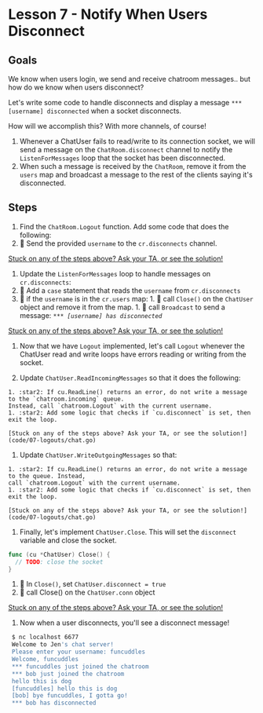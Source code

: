# Lesson 7 - Notify When Users Disconnect 

## Goals

We know when users login, we send and receive chatroom messages.. but how do we know when users disconnect?  

Let's write some code to handle disconnects and display a message
`*** [username] disconnected` when a socket disconnects.

How will we accomplish this?  With more channels, of course!

1. Whenever a ChatUser fails to read/write to its connection socket, we will send a message on the `ChatRoom.disconnect` channel to notify the `ListenForMessages` loop
that the socket has been disconnected.
1. When such a message is received by the `ChatRoom`, remove it from the `users` map and broadcast a message to the rest of the clients saying it's disconnected.

## Steps

1. Find the `ChatRoom.Logout` function. Add some code that does the following:
  1. :star2: Send the provided `username` to the `cr.disconnects` channel.

  [Stuck on any of the steps above? Ask your TA, or see the solution!](code/07-logouts/chat.go)

1. Update the `ListenForMessages` loop to handle messages on `cr.disconnects`:
  1. :star2: Add a `case` statement that reads the `username` from `cr.disconnects`
  1. :star2: if the `username` is in the `cr.users` map:
    1. :star2: call `Close()` on the `ChatUser` object and remove it from the map.
    1. :star2: call `Broadcast` to send a message: _`*** [username] has disconnected`_

  [Stuck on any of the steps above? Ask your TA, or see the solution!](code/07-logouts/chat.go)

1. Now that we have `Logout` implemented, let's call `Logout` whenever the ChatUser read and write loops
have errors reading or writing from the socket. 

  1. Update `ChatUser.ReadIncomingMessages` so that it does the following:

    1. :star2: If cu.ReadLine() returns an error, do not write a message to the `chatroom.incoming` queue. 
    Instead, call `chatroom.Logout` with the current username.
    1. :star2: Add some logic that checks if `cu.disconnect` is set, then exit the loop.
  
    [Stuck on any of the steps above? Ask your TA, or see the solution!](code/07-logouts/chat.go)

  1. Update `ChatUser.WriteOutgoingMessages` so that: 
    
    1. :star2: If cu.ReadLine() returns an error, do not write a message to the queue. Instead,
    call `chatroom.Logout` with the current username.
    1. :star2: Add some logic that checks if `cu.disconnect` is set, then exit the loop.
  
    [Stuck on any of the steps above? Ask your TA, or see the solution!](code/07-logouts/chat.go)

1. Finally, let's implement `ChatUser.Close`.  This will set the `disconnect` variable and close the socket.

  ```go
  func (cu *ChatUser) Close() {
  	// TODO: close the socket
  }
  ```
  1. :star2: In `Close()`, set `ChatUser.disconnect = true`
  1. :star2: call Close() on the `ChatUser.conn` object
  
  [Stuck on any of the steps above? Ask your TA, or see the solution!](code/07-logouts/chat.go)

1. Now when a user disconnects, you'll see a disconnect message!
  ```bash
   $ nc localhost 6677
   Welcome to Jen's chat server!
   Please enter your username: funcuddles
   Welcome, funcuddles
   *** funcuddles just joined the chatroom
   *** bob just joined the chatroom
   hello this is dog
   [funcuddles] hello this is dog
   [bob] bye funcuddles, I gotta go!
   *** bob has disconnected
   ```

